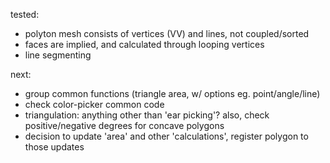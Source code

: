 tested:
- polyton mesh consists of vertices (VV) and lines, not coupled/sorted
- faces are implied, and calculated through looping vertices
- line segmenting

next:
- group common functions (triangle area, w/ options eg. point/angle/line)
- check color-picker common code
- triangulation: anything other than 'ear picking'? also, check positive/negative degrees for concave polygons
- decision to update 'area' and other 'calculations', register polygon to those updates
